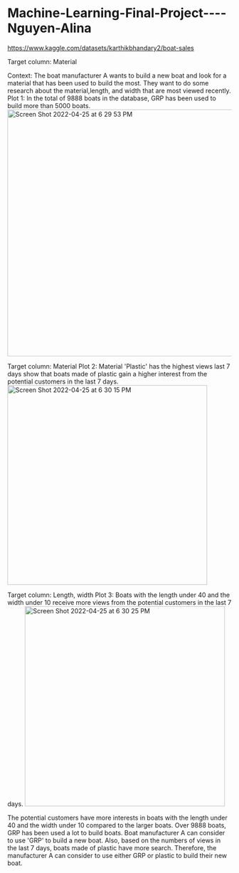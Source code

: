 # Machine-Learning-Final-Project----Nguyen-Alina

https://www.kaggle.com/datasets/karthikbhandary2/boat-sales

Target column: Material

Context: The boat manufacturer A wants to build a new boat and look for a material that has been used to build the most. They want to do some research about the material,length, and width that are most viewed recently.
 Plot 1:
 In the total of 9888 boats in the database, GRP has been used to build more than 5000 boats. 
 <img width="555" alt="Screen Shot 2022-04-25 at 6 29 53 PM" src="https://user-images.githubusercontent.com/57150270/165190866-974b78b3-aea8-4c98-ba74-f98bd1ccb27a.png">
 
Target column: Material
Plot 2:
 Material 'Plastic' has the highest views last 7 days show that boats made of plastic gain a higher interest from the potential customers in the last 7 days. 
<img width="449" alt="Screen Shot 2022-04-25 at 6 30 15 PM" src="https://user-images.githubusercontent.com/57150270/165190887-40a72fa5-7a8c-4f5f-9759-b1ceecebe8f0.png">

Target column: Length, width
Plot 3: Boats with the length under 40 and the width under 10 receive more views from the potential customers in the last 7 days. 
<img width="450" alt="Screen Shot 2022-04-25 at 6 30 25 PM" src="https://user-images.githubusercontent.com/57150270/165190900-f841a911-7ec7-4468-a07e-55b48ce26652.png">

The potential customers have more interests in boats with the length under 40 and the width under 10 compared to the larger boats. Over 9888 boats, GRP has been used a lot to build boats. Boat manufacturer A can consider to use 'GRP' to build a new boat. Also, based on the numbers of views in the last 7 days, boats made of plastic have more search. Therefore, the manufacturer A can consider to use either GRP or plastic to build their new boat. 

